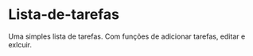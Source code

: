 # Lista-de-tarefas
Uma simples lista de tarefas. Com funções de adicionar tarefas, editar e exlcuir.
